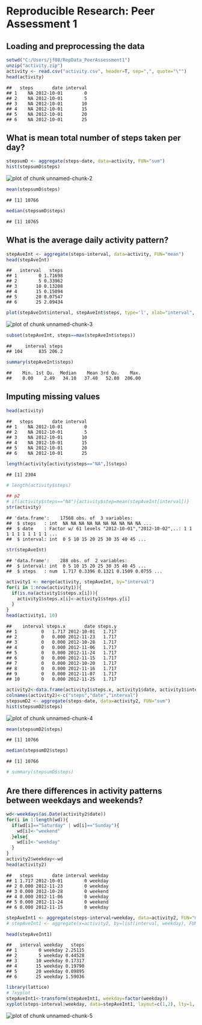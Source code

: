 # Reproducible Research: Peer Assessment 1


## Loading and preprocessing the data

```r
setwd("C:/Users/jf08/RepData_PeerAssessment1")
unzip("activity.zip")
activity <- read.csv("activity.csv", header=T, sep=",", quote="\"")
head(activity)
```

```
##   steps       date interval
## 1    NA 2012-10-01        0
## 2    NA 2012-10-01        5
## 3    NA 2012-10-01       10
## 4    NA 2012-10-01       15
## 5    NA 2012-10-01       20
## 6    NA 2012-10-01       25
```

## What is mean total number of steps taken per day?


```r
stepsumD <- aggregate(steps~date, data=activity, FUN="sum")
hist(stepsumD$steps)
```

![plot of chunk unnamed-chunk-2](figure/unnamed-chunk-2.png) 

```r
mean(stepsumD$steps)
```

```
## [1] 10766
```

```r
median(stepsumD$steps)
```

```
## [1] 10765
```

## What is the average daily activity pattern?

```r
stepAveInt <- aggregate(steps~interval, data=activity, FUN="mean")
head(stepAveInt)
```

```
##   interval   steps
## 1        0 1.71698
## 2        5 0.33962
## 3       10 0.13208
## 4       15 0.15094
## 5       20 0.07547
## 6       25 2.09434
```

```r
plot(stepAveInt$interval, stepAveInt$steps, type='l', xlab="interval", ylab="Average steps", main="Changes in average steps of intervals during a day", col=1,axes=T)
```

![plot of chunk unnamed-chunk-3](figure/unnamed-chunk-3.png) 

```r
subset(stepAveInt, steps==max(stepAveInt$steps))
```

```
##     interval steps
## 104      835 206.2
```

```r
summary(stepAveInt$steps)
```

```
##    Min. 1st Qu.  Median    Mean 3rd Qu.    Max. 
##    0.00    2.49   34.10   37.40   52.80  206.00
```

## Imputing missing values


```r
head(activity)
```

```
##   steps       date interval
## 1    NA 2012-10-01        0
## 2    NA 2012-10-01        5
## 3    NA 2012-10-01       10
## 4    NA 2012-10-01       15
## 5    NA 2012-10-01       20
## 6    NA 2012-10-01       25
```

```r
length(activity[activity$steps=="NA",]$steps)
```

```
## [1] 2304
```

```r
# length(activity$steps)

## p2
# if(activity$steps=="NA"){activity$step=mean(stepAveInt[interval])}
str(activity)
```

```
## 'data.frame':	17568 obs. of  3 variables:
##  $ steps   : int  NA NA NA NA NA NA NA NA NA NA ...
##  $ date    : Factor w/ 61 levels "2012-10-01","2012-10-02",..: 1 1 1 1 1 1 1 1 1 1 ...
##  $ interval: int  0 5 10 15 20 25 30 35 40 45 ...
```

```r
str(stepAveInt)
```

```
## 'data.frame':	288 obs. of  2 variables:
##  $ interval: int  0 5 10 15 20 25 30 35 40 45 ...
##  $ steps   : num  1.717 0.3396 0.1321 0.1509 0.0755 ...
```

```r
activity1 <- merge(activity, stepAveInt, by="interval")
for(i in 1:nrow(activity1)){
  if(is.na(activity1$steps.x[i])){
    activity1$steps.x[i]<-activity1$steps.y[i]
  }
}
head(activity1, 10)
```

```
##    interval steps.x       date steps.y
## 1         0   1.717 2012-10-01   1.717
## 2         0   0.000 2012-11-23   1.717
## 3         0   0.000 2012-10-28   1.717
## 4         0   0.000 2012-11-06   1.717
## 5         0   0.000 2012-11-24   1.717
## 6         0   0.000 2012-11-15   1.717
## 7         0   0.000 2012-10-20   1.717
## 8         0   0.000 2012-11-16   1.717
## 9         0   0.000 2012-11-07   1.717
## 10        0   0.000 2012-11-25   1.717
```

```r
activity2<-data.frame(activity1$steps.x, activity1$date, activity1$interval)
colnames(activity2)<-c("steps","date","interval")
stepsumD2 <- aggregate(steps~date, data=activity2, FUN="sum")
hist(stepsumD2$steps)
```

![plot of chunk unnamed-chunk-4](figure/unnamed-chunk-4.png) 

```r
mean(stepsumD2$steps)
```

```
## [1] 10766
```

```r
median(stepsumD2$steps)
```

```
## [1] 10766
```

```r
# summary(stepsumD$steps)
```

## Are there differences in activity patterns between weekdays and weekends?

```r
wd<-weekdays(as.Date(activity2$date))
for(i in 1:length(wd)){
  if(wd[i]=="Saturday" | wd[i]=="Sunday"){
    wd[i]<-"weekend"
  }else{
    wd[i]<-"weekday"
  }
}
activity2$weekday<-wd
head(activity2)
```

```
##   steps       date interval weekday
## 1 1.717 2012-10-01        0 weekday
## 2 0.000 2012-11-23        0 weekday
## 3 0.000 2012-10-28        0 weekend
## 4 0.000 2012-11-06        0 weekday
## 5 0.000 2012-11-24        0 weekend
## 6 0.000 2012-11-15        0 weekday
```

```r
stepAveInt1 <- aggregate(steps~interval+weekday, data=activity2, FUN="mean")
# stepAveInt1 <- aggregate(x=activity2, by=list(interval, weekday), FUN="mean")

head(stepAveInt1)
```

```
##   interval weekday   steps
## 1        0 weekday 2.25115
## 2        5 weekday 0.44528
## 3       10 weekday 0.17317
## 4       15 weekday 0.19790
## 5       20 weekday 0.09895
## 6       25 weekday 1.59036
```

```r
library(lattice)
# ?xyplot
stepAveInt1<-transform(stepAveInt1, weekday=factor(weekday))
xyplot(steps~interval|weekday, data=stepAveInt1, layout=c(1,2), lty=1, type="l")
```

![plot of chunk unnamed-chunk-5](figure/unnamed-chunk-5.png) 
